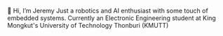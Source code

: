  👋 Hi, I’m Jeremy
        Just a robotics and AI enthusiast with some touch of embedded systems. Currently an Electronic Engineering student at King Mongkut's University of Technology Thonburi (KMUTT)
